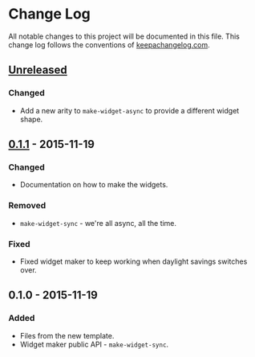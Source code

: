 # Change Log
All notable changes to this project will be documented in this file. This change log follows the conventions of [keepachangelog.com](http://keepachangelog.com/).

## [Unreleased][unreleased]
### Changed
- Add a new arity to `make-widget-async` to provide a different widget shape.

## [0.1.1] - 2015-11-19
### Changed
- Documentation on how to make the widgets.

### Removed
- `make-widget-sync` - we're all async, all the time.

### Fixed
- Fixed widget maker to keep working when daylight savings switches over.

## 0.1.0 - 2015-11-19
### Added
- Files from the new template.
- Widget maker public API - `make-widget-sync`.

[unreleased]: https://github.com/your-name/teraining/compare/0.1.1...HEAD
[0.1.1]: https://github.com/your-name/teraining/compare/0.1.0...0.1.1
